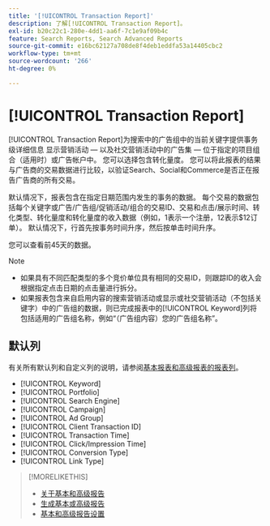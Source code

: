 ```yaml
---
title: '[!UICONTROL Transaction Report]'
description: 了解[!UICONTROL Transaction Report]。
exl-id: b20c22c1-280e-4dd1-aa6f-7c1e9af09b4c
feature: Search Reports, Search Advanced Reports
source-git-commit: e16bc62127a708de8f4deb1eddfa53a14405cbc2
workflow-type: tm+mt
source-wordcount: '266'
ht-degree: 0%

---
```


# [!UICONTROL Transaction Report]

[!UICONTROL Transaction Report]为搜索中的广告组中的当前关键字提供事务级详细信息
显示营销活动 — 以及社交营销活动中的广告集 — 位于指定的项目组合（适用时）或广告帐户中。 您可以选择包含转化量度。 您可以将此报表的结果与广告商的交易数据进行比较，以验证Search、Social和Commerce是否正在报告广告商的所有交易。

默认情况下，报表包含在指定日期范围内发生的事务的数据。 每个交易的数据包括每个关键字或广告/广告组/促销活动/组合的交易ID、交易和点击/展示时间、转化类型、转化量度和转化量度的收入数据（例如，1表示一个注册，12表示$12订单）。 默认情况下，行首先按事务时间升序，然后按单击时间升序。

您可以查看前45天的数据。

>[!NOTE]
>
>* 如果具有不同匹配类型的多个竞价单位具有相同的交易ID，则跟踪ID的收入会根据指定点击日期的点击量进行拆分。
>* 如果报表包含来自启用内容的搜索营销活动或显示或社交营销活动（不包括关键字）中的广告组的数据，则已完成报表中的[!UICONTROL Keyword]列将包括适用的广告组名称，例如“（广告组内容）您的广告组名称”。

## 默认列

有关所有默认列和自定义列的说明，请参阅[基本报表和高级报表的报表列](basic-advanced-report-columns.md)。

* [!UICONTROL Keyword]
* [!UICONTROL Portfolio]
* [!UICONTROL Search Engine]
* [!UICONTROL Campaign]
* [!UICONTROL Ad Group]
* [!UICONTROL Client Transaction ID]
* [!UICONTROL Transaction Time]
* [!UICONTROL Click/Impression Time]
* [!UICONTROL Conversion Type]
* [!UICONTROL Link Type]

>[!MORELIKETHIS]
>
>* [关于基本和高级报告](basic-advanced-report-about.md)
>* [生成基本或高级报告](basic-advanced-report-generate.md)
>* [基本和高级报告设置](basic-advanced-report-settings.md)
